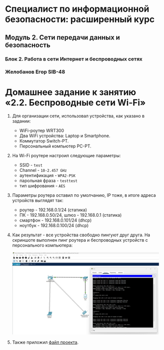 # Специалист по информационной безопасности: расширенный курс
## Модуль 2. Сети передачи данных и безопасность
### Блок 2. Работа в сети Интернет и беспроводных сетях
### Желобанов Егор SIB-48

# Домашнее задание к занятию «2.2. Беспроводные сети Wi-Fi»

1. Для организации сети, использовал устройства, как указано в задании:

    * WiFi-роутер WRT300
    * Два WiFi устройства: Laptop и Smartphone.
    * Коммутатор Switch-PT.
    * Персональный компьютер PC-PT.

2. На Wi-Fi роутере настроил следующие параметры:
   * SSID - `test`
   * Channel - `10-2.457 GHz`
   * аутентификация - `WPA2-PSK`
   * парольная фраза - `testtest`
   * тип шифрования - `AES`

3. Параметры роутера оставил по умолчанию, IP тоже, в итоге адреса устройств выглядят так:

   * роутер - 192.168.0.1/24 (статика)
   * ПК - 192.168.0.50/24, шлюз - 192.168.0.1 (статика)
   * смартфон - 192.168.0.101/24 (dhcp)
   * ноутбук - 192.168.0.100/24 (dhcp)

4. Как результат - все устройства свободно пингуют друг друга. На скриншоте выполнен пинг роутера и беспроводных устройств с персонального компьютера:

   ![](assets/wifi_ping.jpg)

5. Также приложил [файл проекта](assets/wifi-lan.pkt).
